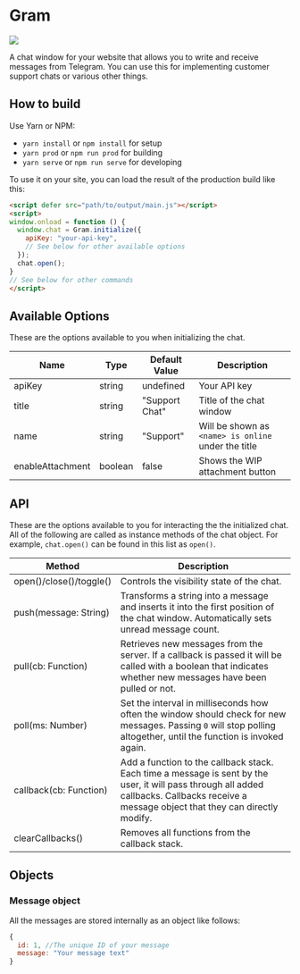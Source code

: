 # Gram

![](https://i.imgur.com/WdeYiFx.png)

A chat window for your website that allows you to write and receive messages from Telegram. You can use this for implementing customer support chats or various other things.

## How to build

Use Yarn or NPM:

+ `yarn install` or `npm install` for setup
+ `yarn prod` or `npm run prod` for building
+ `yarn serve` or `npm run serve` for developing

To use it on your site, you can load the result of the production build like this:

```html
<script defer src="path/to/output/main.js"></script>
<script>
window.onload = function () {
  window.chat = Gram.initialize({
    apiKey: "your-api-key",
    // See below for other available options
  });
  chat.open();
}
// See below for other commands
</script>
```

## Available Options

These are the options available to you when initializing the chat.

|Name|Type|Default Value|Description|
|-|-|-|-|
|apiKey|string|undefined|Your API key|
|title|string|"Support Chat"|Title of the chat window|
|name|string|"Support"|Will be shown as `<name> is online` under the title|
|enableAttachment|boolean|false|Shows the WIP attachment button|


## API

These are the options available to you for interacting the the initialized chat.
All of the following are called as instance methods of the chat object. For example, `chat.open()` can be found in this list as `open()`.

|Method|Description|
|-|-|
|open()/close()/toggle()|Controls the visibility state of the chat.|
|push(message: String)|Transforms a string into a message and inserts it into the first position of the chat window. Automatically sets unread message count.|
|pull(cb: Function)|Retrieves new messages from the server. If a callback is passed it will be called with a boolean that indicates whether new messages have been pulled or not.|
|poll(ms: Number)|Set the interval in milliseconds how often the window should check for new messages. Passing `0` will stop polling altogether, until the function is invoked again.|
|callback(cb: Function)|Add a function to the callback stack. Each time a message is sent by the user, it will pass through all added callbacks. Callbacks receive a message object that they can directly modify.|
|clearCallbacks()|Removes all functions from the callback stack.|

## Objects

### Message object
All the messages are stored internally as an object like follows:

```js
{
  id: 1, //The unique ID of your message
  message: "Your message text"
}
```
